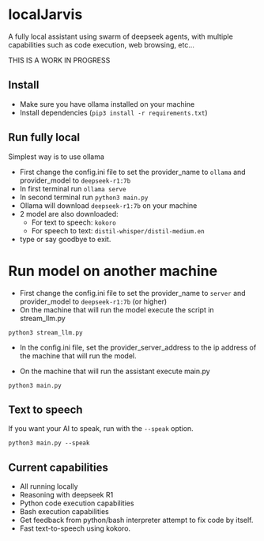# localJarvis

A fully local assistant using swarm of deepseek agents, with multiple capabilities such as code execution, web browsing, etc...

THIS IS A WORK IN PROGRESS

## Install

- Make sure you have ollama installed on your machine
- Install dependencies (`pip3 install -r requirements.txt`)

## Run fully local

Simplest way is to use ollama
- First change the config.ini file to set the provider_name to `ollama` and provider_model to `deepseek-r1:7b`
- In first terminal run `ollama serve`
- In second terminal run `python3 main.py`
- Ollama will download `deepseek-r1:7b` on your machine
- 2 model are also downloaded:
    * For text to speech: `kokoro`
    * For speech to text: `distil-whisper/distil-medium.en`
- type or say goodbye to exit.

# Run model on another machine

- First change the config.ini file to set the provider_name to `server` and provider_model to `deepseek-r1:7b` (or higher)
- On the machine that will run the model execute the script in stream_llm.py

```
python3 stream_llm.py
```

- In the config.ini file, set the provider_server_address to the ip address of the machine that will run the model.

- On the machine that will run the assistant execute main.py

```
python3 main.py
```

## Text to speech

If you want your AI to speak, run with the `--speak` option.

```
python3 main.py --speak
```

## Current capabilities

- All running locally
- Reasoning with deepseek R1
- Python code execution capabilities
- Bash execution capabilities
- Get feedback from python/bash interpreter attempt to fix code by itself.
- Fast text-to-speech using kokoro.
